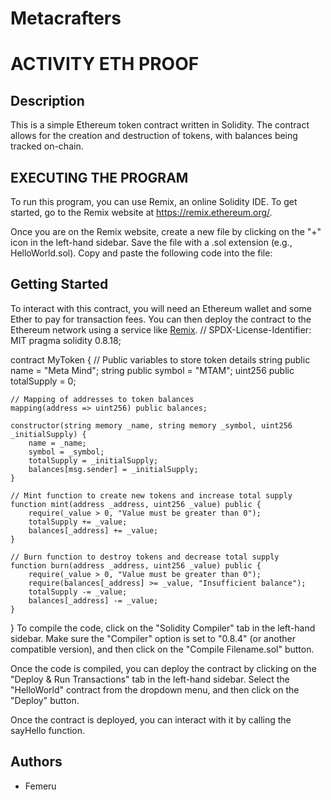 # Metacrafters

# ACTIVITY ETH PROOF

## Description

This is a simple Ethereum token contract written in Solidity. The contract allows for the creation and destruction of tokens, with balances being tracked on-chain.



## EXECUTING THE PROGRAM
To run this program, you can use Remix, an online Solidity IDE. To get started, go to the Remix website at https://remix.ethereum.org/.

Once you are on the Remix website, create a new file by clicking on the "+" icon in the left-hand sidebar. Save the file with a .sol extension (e.g., HelloWorld.sol). Copy and paste the following code into the file:

## Getting Started

To interact with this contract, you will need an Ethereum wallet and some Ether to pay for transaction fees. You can then deploy the contract to the Ethereum network using a service like [Remix](https://remix.ethereum.org/).
// SPDX-License-Identifier: MIT
pragma solidity 0.8.18;

contract MyToken {
    // Public variables to store token details
    string public name = "Meta Mind";
    string public symbol = "MTAM";
    uint256 public totalSupply = 0;

    // Mapping of addresses to token balances
    mapping(address => uint256) public balances;

    constructor(string memory _name, string memory _symbol, uint256 _initialSupply) {
        name = _name;
        symbol = _symbol;
        totalSupply = _initialSupply;
        balances[msg.sender] = _initialSupply;
    }

    // Mint function to create new tokens and increase total supply
    function mint(address _address, uint256 _value) public {
        require(_value > 0, "Value must be greater than 0");
        totalSupply += _value;
        balances[_address] += _value;
    }

    // Burn function to destroy tokens and decrease total supply
    function burn(address _address, uint256 _value) public {
        require(_value > 0, "Value must be greater than 0");
        require(balances[_address] >= _value, "Insufficient balance");
        totalSupply -= _value;
        balances[_address] -= _value;
    }
}
To compile the code, click on the "Solidity Compiler" tab in the left-hand sidebar. Make sure the "Compiler" option is set to "0.8.4" (or another compatible version), and then click on the "Compile Filename.sol" button.

Once the code is compiled, you can deploy the contract by clicking on the "Deploy & Run Transactions" tab in the left-hand sidebar. Select the "HelloWorld" contract from the dropdown menu, and then click on the "Deploy" button.

Once the contract is deployed, you can interact with it by calling the sayHello function.

## Authors

- Femeru

